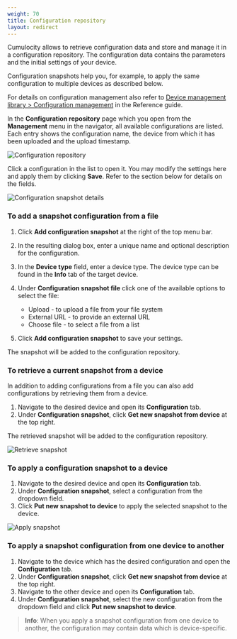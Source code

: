 ```yaml
---
weight: 70
title: Configuration repository
layout: redirect
---
```


Cumulocity allows to retrieve configuration data and store and manage it in a configuration repository. The configuration data contains the parameters and the initial settings of your device.

Configuration snapshots help you, for example, to apply the same configuration to multiple devices as described below. 

For details on configuration management also refer to [Device management library > Configuration management](/reference/device-management/#configuration-management) in the Reference guide.

In the **Configuration repository** page which you open from the **Management** menu in the navigator, all available configurations are listed. Each entry shows the configuration name, the device from which it has been uploaded and the upload timestamp.

![Configuration repository](/images/users-guide/DeviceManagement/devmgmt-configuration-repository.png)

Click a configuration in the list to open it. You may modify the settings here and apply them by clicking **Save**. Refer to the section below for details on the fields.

![Configuration snapshot details](/images/users-guide/DeviceManagement/devmgmt-configuration-snapshot-details.png)

### To add a snapshot configuration from a file

1. Click **Add configuration snapshot** at the right of the top menu bar. 
2. In the resulting dialog box, enter a unique name and optional description for the configuration.
3. In the **Device type** field, enter a device type. The device type can be found in the **Info** tab of the target device.
4. Under **Configuration snapshot file** click one of the available options to select the file:
 
	* 	Upload - to upload a file from your file system
	* 	External URL - to provide an external URL
	* 	Choose file - to select a file from a list

5. Click **Add configuration snapshot** to save your settings.

The snapshot will be added to the configuration repository.


### To retrieve a current snapshot from a device

In addition to adding configurations from a file you can also add configurations by retrieving them from a device.

1. Navigate to the desired device and open its **Configuration** tab. 
2. Under **Configuration snapshot**, click **Get new snapshot from device** at the top right. 

The retrieved snapshot will be added to the configuration repository.

![Retrieve snapshot](/images/users-guide/DeviceManagement/devmgmt-devices-config-getnewsnapshot.png)

### To apply a configuration snapshot to a device

1. Navigate to the desired device and open its **Configuration** tab. 
2. Under **Configuration snapshot**, select a configuration from the dropdown field.
3. Click **Put new snapshot to device** to apply the selected snapshot to the device.

![Apply snapshot](/images/users-guide/DeviceManagement/devmgmt-devices-config-putsnapshot.png)

### To apply a snapshot configuration from one device to another

1. Navigate to the device which has the desired configuration and open the **Configuration** tab.
2. Under **Configuration snapshot**, click **Get new snapshot from device** at the top right.
3. Navigate to the other device and open its **Configuration** tab.
4. Under **Configuration snapshot**, select the new configuration from the dropdown field and click **Put new snapshot to device**.
 
>**Info**: When you apply a snapshot configuration from one device to another, the configuration may contain data which is device-specific.


